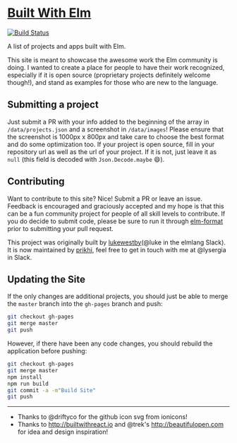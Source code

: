 # [Built With Elm](http://builtwithelm.co)

[![Build Status](https://travis-ci.org/elm-community/builtwithelm.svg?branch=master)](https://travis-ci.org/elm-community/builtwithelm)

A list of projects and apps built with Elm.

This site is meant to showcase the awesome work the Elm community is doing. I
wanted to create a place for people to have their work recognized, especially if
it is open source (proprietary projects definitely welcome though!), and stand
as examples for those who are new to the language.


## Submitting a project
Just submit a PR with your info added to the beginning of the array in
`/data/projects.json` and a screenshot in `/data/images`! Please ensure that the
screenshot is 1000px x 800px and take care to choose the best format and do some
optimization too. If your project is open source, fill in your repository url as
well as the url of your project. If it is not, just leave it as `null` (this
field is decoded with `Json.Decode.maybe` :smile:).


## Contributing
Want to contribute to this site? Nice! Submit a PR or leave an issue. Feedback
is encouraged and graciously accepted and my hope is that this can be a fun
community project for people of all skill levels to contribute. If you do
decide to submit code, please be sure to run it through
[elm-format](https://github.com/avh4/elm-format) prior to submitting your pull
request.

This project was originally built by
[lukewestby](https://github.com/lukewestby)(@luke in the elmlang Slack). It is
now maintained by [prikhi](https://github.com/prikhi), feel free to get in
touch with me at @lysergia in Slack.


## Updating the Site

If the only changes are additional projects, you should just be able to merge
the `master` branch into the `gh-pages` branch and push:

```bash
git checkout gh-pages
git merge master
git push
```

However, if there have been any code changes, you should rebuild the
application before pushing:

```bash
git checkout gh-pages
git merge master
npm install
npm run build
git commit -a -m"Build Site"
git push
```


-------
- Thanks to @driftyco for the github icon svg from ionicons!
- Thanks to http://builtwithreact.io and @trek's http://beautifulopen.com for
idea and design inspiration!
